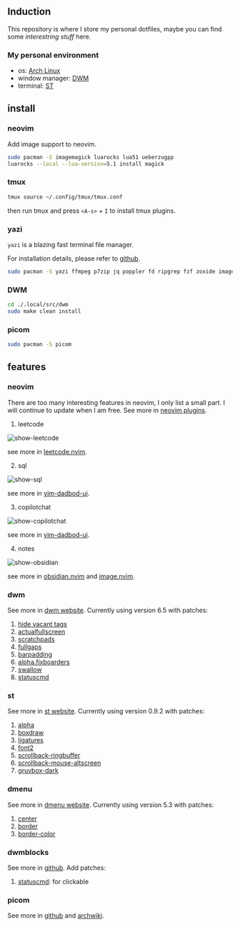 ## Induction

This repository is where I store my personal dotfiles, maybe you can find some *interestring stuff* here.

### My personal environment

- os: [Arch Linux](https://archlinux.org/)
- window manager: [DWM](https://dwm.suckless.org/)
- terminal: [ST](https://st.suckless.org/)

## install

### neovim

Add image support to neovim.
```bash
sudo pacman -S imagemagick luarocks lua51 ueberzugpp
luarocks --local --lua-version=5.1 install magick
```
### tmux
```bash
tmux source ~/.config/tmux/tmux.conf
```
then run tmux and press `<A-s>` + `I` to install tmux plugins.

### yazi

`yazi` is a blazing fast terminal file manager.

For installation details, please refer to [github](https://yazi-rs.github.io/docs/installation/#arch).

```bash
sudo pacman -S yazi ffmpeg p7zip jq poppler fd ripgrep fzf zoxide imagemagick ueberzugpp
```

### DWM

```bash
cd ./.local/src/dwm
sudo make clean install
```

### picom

```bash
sudo pacman -S picom
```

## features

### neovim

There are too many interesting features in neovim, I only list a small part.
I will continue to update when I am free.
See more in [neovim plugins](./.config/nvim/lua/plugins).

1. leetcode

![show-leetcode](https://github.com/m1dsolo/dotfiles/assets/74849775/69ef3c3e-619e-4c01-8f08-52f85fc138cc)

see more in [leetcode.nvim](https://github.com/kawre/leetcode.nvim).

2. sql

![show-sql](https://github.com/m1dsolo/dotfiles/assets/74849775/c097b717-e9ba-4ffe-88fb-1cf146ac0cd8)

see more in [vim-dadbod-ui](https://github.com/kristijanhusak/vim-dadbod-ui).

3. copilotchat

![show-copilotchat](https://github.com/m1dsolo/dotfiles/assets/74849775/5d0f5d90-bb81-41b3-856c-e463f5afb4ae)

see more in [vim-dadbod-ui](https://github.com/CopilotC-Nvim/CopilotChat.nvim).

4. notes

![show-obsidian](https://github.com/m1dsolo/dotfiles/assets/74849775/91d668b8-e19b-4961-a799-f5755763a088)

see more in [obsidian.nvim](https://github.com/epwalsh/obsidian.nvim) and [image.nvim](https://github.com/3rd/image.nvim).

### dwm

See more in [dwm website](https://dwm.suckless.org/).
Currently using version 6.5 with patches:
1. [hide vacant tags](https://dwm.suckless.org/patches/hide_vacant_tags/)
2. [actualfullscreen](https://dwm.suckless.org/patches/actualfullscreen/)
3. [scratchpads](https://dwm.suckless.org/patches/scratchpads/)
4. [fullgaps](https://dwm.suckless.org/patches/fullgaps/)
5. [barpadding](https://dwm.suckless.org/patches/barpadding/)
6. [alpha.fixboarders](https://dwm.suckless.org/patches/alpha/)
7. [swallow](https://dwm.suckless.org/patches/swallow/)
8. [statuscmd](https://dwm.suckless.org/patches/statuscmd/)

### st

See more in [st website](https://st.suckless.org/).
Currently using version 0.9.2 with patches:
1. [alpha](https://st.suckless.org/patches/alpha/)
2. [boxdraw](https://st.suckless.org/patches/boxdraw/)
3. [ligatures](https://st.suckless.org/patches/ligatures/)
4. [font2](https://st.suckless.org/patches/font2/)
5. [scrollback-ringbuffer](https://st.suckless.org/patches/scrollback/)
6. [scrollback-mouse-altscreen](https://st.suckless.org/patches/scrollback/)
7. [gruvbox-dark](https://st.suckless.org/patches/gruvbox/)

### dmenu

See more in [dmenu website](https://tools.suckless.org/dmenu/).
Currently using version 5.3 with patches:
1. [center](https://tools.suckless.org/dmenu/patches/center/)
2. [border](https://tools.suckless.org/dmenu/patches/border/)
3. [border-color](https://tools.suckless.org/dmenu/patches/border/)

### dwmblocks

See more in [github](https://github.com/torrinfail/dwmblocks).
Add patches:
1. [statuscmd](https://dwm.suckless.org/patches/statuscmd/dwmblocks-statuscmd-20210402-96cbb45.diff): for clickable

### picom

See more in [github](https://github.com/yshui/picom) and [archwiki](https://wiki.archlinux.org/title/Picom).
